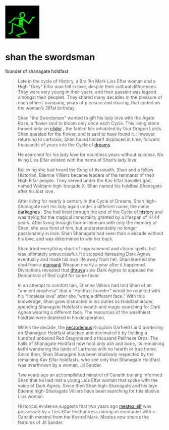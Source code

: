 ![dancer](assets/dancer.gif)

# shan the swordsman

 founder of shanagate holdfast
>
>   Late in the cycle of History, a Bra ’An Mark Lios Eflar woman and a High "Grey" Elfar man fell in love, despite their cultural differences. They were very young in their years, and their passion was legend amongst their peoples. They shared many decades in the pleasure of each others’ company, years of pleasure and sharing, that ended on the woman’s 361st birthday. 
>
>   Shan "the Swordsman" wanted to gift his lady love with the Agate Rose, a flower said to bloom only once each Cycle. This living stone thrived only on  [elidor](elidor.md) , the fabled Isle inhabited by four Dragon Lords. Shan quested for the flower, and is said to have found it. However, returning to Lartroxia, Shan found himself displaced in time, forward thousands of years into the Cycle of  [dreams](dreams.md) . 
>
>   He searched for his lady love for countless years without success. No living Lios Elfar existed with the name of Shan’s lady love. 
>
>   Believing she had heard the Song of Avranaith, Shan and a fellow Historian, Etienne Villiers became leaders of the remnants of their High Elfar people. They served under the Kav Elfar traveller god, named Waldann high-Ironjade X. Shan named his holdfast Shanagate after his lost love. 
>
>   After living for nearly a century in the Cycle of Dreams, Shan high-Shanagate met his lady again under a different name, the name  [darkagnes](darkagnes.md) . She had lived through the end of the Cycle of  [history](history.md)  and was trying for the magical immortality granted by a lifespan of 4444 years. After living through four millennium with only the memory of Shan, she was fond of him, but understandably no longer passionately in love. Shan Shanagate had seen than a decade without his love, and was determined to win her back. 
>
>   Shan tried everything short of imprisonment and charm spells, but was ultimately unsuccessful. He stopped harassing Dark Agnes eventually and made his own life away from her. Shan learned she died from a  [morganti](morganti.md)  Weapon nearly a year after it happened. Divinations revealed that  [dhruva](dhruva.md)  slew Dark Agnes to appease the Demonlord of Red Light for some favor. 
>
>   In an attempt to comfort him, Etienne Villiers had told Shan of an "ancient prophesy" that a "Holdfast founder" would be reunited with his "timeless love" after she "wore a different face." With this knowledge, Shan grew distracted in his duties as Holdfast leader, spending Shanagate Holdfast’s wealth and magic searching for Dark Agnes wearing a different face. The resources of the wealthiest holdfast were depleted in his desperation. 
>
>   Within the decade, the  [necrodemus](necrodemus.md)  Kingdom Garfield Land bordering on Shanagate Holdfast attacked and decimated it by fielding a hundred unbound Red Dragons and a thousand Pellinese Orcs. The halls of Shanagate Holdfast now hold only ash and bone, its remaining kethi wandering the lands of Lartroixa with no hearth or true home. Since then, Shan Shanagate has been shallowly respected by the remaining Kav Elfar holdfasts, who see only that Shanagate Holdfast was overthrown by a woman, Jil Sander. 
>
>   Two years ago an accomplished minstrel of Canaith training informed Shan that he had met a young Lios Elfar woman that spoke with the voice of Dark Agnes. Since then Shan high-Shanagate and his teyn Etienne high-Shanagate Villiers have been searching for this elusive Lios woman. 
>
>   Historical evidence suggests that two years ago  [mestea_elf](mestea_elf.md)  was possessed by a Lios Elfar Enchantress during an encounter with a Canaith minstrel from the Kestrel Mark. Mestea now shares the features of Jil Sander. 

 